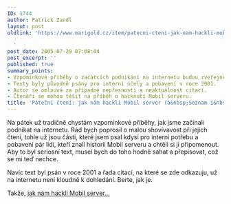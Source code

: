 ```yaml
---
ID: 1744
author: Patrick Zandl
layout: post
oldlink: 'https://www.marigold.cz/item/patecni-cteni-jak-nam-hackli-mobil-server-a-seznam-i-mamedia-taky

  '
post_date: 2005-07-29 07:08:04
post_excerpt: ''
published: true
summary_points:
- Vzpomínkové příběhy o začátcích podnikání na internetu budou zveřejněny v pátek.
- Texty byly původně psány pro interní účely a pobavení v roce 2001.
- Autor se omlouvá za případné nepřesnosti a neaktuálnost citací.
- Čtenáři se mohou těšit na příběh o hacknutí Mobil serveru.
title: 'Páteční čtení: jak nám hackli Mobil server (a&nbsp;Seznam i&nbsp;MaMedia taky)'
---
```


<p>Na pátek už tradičně chystám vzpomínkové příběhy, jak jsme začínali podnikat na internetu. Rád bych poprosil o malou shovívavost při jejich čtení, tohle už jsou části, které jsem psal kdysi pro interní potřebu a pobavení pár lidí, kteří znali historii Mobil serveru a chtěli si ji připomenout. Aby to byl seriosní text, musel bych do toho hodně sahat a přepisovat, což se mi teď nechce. </p>

<p>Navíc text byl psán v roce 2001 a řada citací, na které se zde odkazuju, už na internetu není kloudně k dohledání. Berte, jak je.</p>

<p>Takže, <a href="/item/jak-nam-hackli-mobil-server-a-taky-par-dalsich-serveru">jak nám hackli Mobil server...</a>
</p>